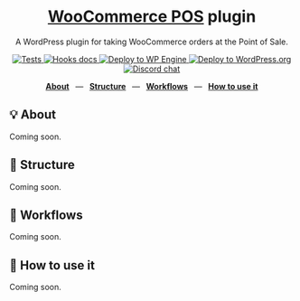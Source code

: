 <div align="center">
  <h1><a href="https://wcpos.com">WooCommerce POS</a> plugin</h1>
  <p>A WordPress plugin for taking WooCommerce orders at the Point of Sale.</p>
  <p>
    <a href="https://github.com/wcpos/woocommerce-pos/actions/workflows/tests.yml">
      <img src="https://github.com/wcpos/woocommerce-pos/actions/workflows/tests.yml/badge.svg" alt="Tests" />
    </a>
    <a href="https://wcpos.github.io/woocommerce-pos">
      <img src="https://github.com/wcpos/woocommerce-pos/actions/workflows/build-docs.yml/badge.svg" alt="Hooks docs" />
    </a>
    <a href="https://wcposdev.wpengine.com/pos">
      <img src="https://github.com/wcpos/woocommerce-pos/actions/workflows/wp-engine.yml/badge.svg" alt="Deploy to WP Engine" />
    </a>
    <a href="https://wordpress.org/plugins/woocommerce-pos/">
      <img src="https://github.com/wcpos/woocommerce-pos/actions/workflows/wporg-deploy.yml/badge.svg" alt="Deploy to WordPress.org" />
    </a>
    <a href="https://wcpos.com/discord">
      <img src="https://img.shields.io/discord/711884517081612298?color=%237289DA&label=WCPOS&logo=discord&logoColor=white" alt="Discord chat" />
    </a>
  </p>
  <p>
    <a href="https://github.com/wcpos/woocommerce-pos#-structure"><b>About</b></a>
    &ensp;&mdash;&ensp;
    <a href="https://github.com/wcpos/woocommerce-pos#-structure"><b>Structure</b></a>
    &ensp;&mdash;&ensp;
    <a href="https://github.com/wcpos/woocommerce-pos#-workflows"><b>Workflows</b></a>
    &ensp;&mdash;&ensp;
    <a href="https://github.com/wcpos/woocommerce-pos#-how-to-use-it"><b>How to use it</b></a>
  </p>
</div>

## 💡 About

Coming soon.

## 📁 Structure

Coming soon.

## 👷 Workflows

Coming soon.

## 🚀 How to use it

Coming soon.

